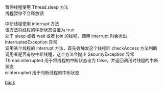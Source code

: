 暂停线程使用 Thread.sleep 方法  
线程暂停不会释放锁  

中断线程使用 interrupt 方法  
该方法将线程的中断状态设置为 true  
处于 sleep 或者 wait 或者 join 的线程，调用 interrupt 时会抛出 InterruptedException 异常  
调用某个线程的 interrupt 方法，首先会触发这个线程的 checkAccess 方法判断调用者是否有权中断线程，这个方法会抛出 SecurityException 异常  
Thread.interrupted 用于将线程的中断状态设为 false，并返回调用时线程的中断状态    
isInterrupted 用于判断线程的中断状态  

[back](../13.md)  